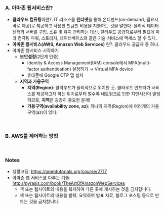 ### A. 아마존 웹서비스란?
* **클라우드 컴퓨팅**이란?: IT 리소스를 **인터넷**을 통해 온디맨드(on-demand, 필요시 바로 제공)로 제공하고 사용한 만큼만 비용을 지불하는 것을 말한다. 물리적 데이터 센터와 서버를 구입, 소유 및 유지 관리하는 대신, 클라우드 공급자로부터 필요에 따라 컴퓨팅 파워, 스토리지, 데이터베이스와 같은 기술 서비스에 액세스 할 수 있다. 
* **아마존 웹서비스(AWS, Amazon Web Services)** 란?: 클라우드 공급자 중 하나. 
* 아마존 웹서비스 시작하기
  * **보안설정**(2단계 인증)
    * Identity & Access Management(IAM) console에서 MFA(multi-factor authentication) 설정하기 → Virtual MFA device
    * 휴대폰에 Google OTP 앱 설치
  * **지역과 가용구역**
    * **지역(Region)**: 클라우드가 물리적으로 위치한 곳. 클라우드 인프라가 서비스를 제공하고자 하는 위치로부터 멀수록 네트워크로 인한 지연시간이 발생하므로, **지역**은 굉장히 중요한 문제!
    * **가용구역(availability zone, az)**: 하나의 지역(Region)에 여러개의 가용구역(az)이 있다. 

<br>

### B. AWS를 제어하는 방법

<br>

### Notes
* 생활코딩: https://opentutorials.org/course/2717
* 아마존 웹 서비스를 다루는 기술: http://pyrasis.com/book/TheArtOfAmazonWebServices
  * 책 또는 웹사이트의 내용을 복제하여 다른 곳에 게시하는 것을 금지합니다.
  * 책 또는 웹사이트의 내용을 발췌, 요약하여 발표 자료, 블로그 포스팅 등으로 만드는 것을 금지합니다.

